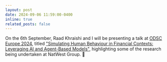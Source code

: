 ```yaml
---
layout: post
date: 2024-09-06 11:59:00-0400
inline: true
related_posts: false
---
```


On the 6th September, Raad Khraishi and I will be presenting a talk at [ODSC Europe 2024](https://odsc.com/europe/speakers/), titled ["Simulating Human Behaviour in Financial Contexts: Leveraging AI and Agent-Based Models"](https://odsc.com/speakers/simulating-human-behaviour-in-financial-contexts-leveraging-ai-and-agent-based-models/), highlighting some of the research being undertaken at NatWest Group. :speech_balloon:
